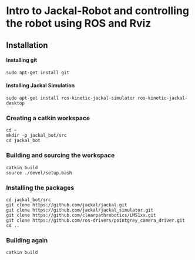 # Intro to Jackal-Robot and controlling the robot using ROS and Rviz
## Installation
#### Installing git 
```
sudo apt-get install git
```
#### Installing Jackal Simulation
```
sudo apt-get install ros-kinetic-jackal-simulator ros-kinetic-jackal-desktop
```
### Creating a catkin workspace
```
cd ~
mkdir -p jackal_bot/src
cd jackal_bot
```
### Building and sourcing  the workspace
```
catkin build
source ./devel/setup.bash
```
### Installing the packages
```
cd jackal_bot/src
git clone https://github.com/jackal/jackal.git
git clone https://github.com/jackal/jackal_simulator.git
git clone https://github.com/clearpathrobotics/LMS1xx.git
git clone https://github.com/ros-drivers/pointgrey_camera_driver.git
cd ..
```
### Building again 
```
catkin build
```





